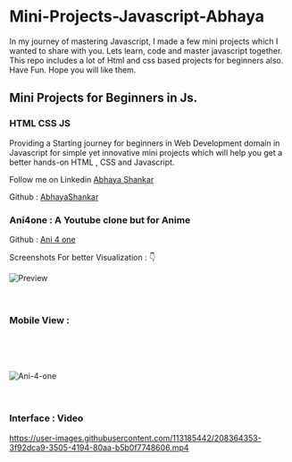 # Mini-Projects-Javascript-Abhaya
In my journey of mastering Javascript, I made a few mini projects which I wanted to share with you. Lets learn, code and master javascript together. This repo includes a lot of Html and css based projects for beginners also. Have Fun. Hope you will like them.
<h2> Mini Projects for Beginners in Js. </h2>
<h3> HTML CSS JS </h3>
<p> Providing a Starting journey for beginners in Web Development domain in Javascript for simple yet innovative mini projects which will help you get a better hands-on HTML , CSS and Javascript. </p>


<p> Follow me on Linkedin <a href ="https://www.linkedin.com/in/abhayashankar"> Abhaya Shankar </a> </p>
<p> Github : <a href = "https://github.com/AbhayaShankar"> AbhayaShankar </a> </p>

<h3> Ani4one : A Youtube clone but for Anime  </h3> 
<p> Github : <a href = "https://github.com/AbhayaShankar/Mini-Projects-Javascript-Abhaya/tree/master/Website%20Clones"> Ani 4 one </a> </p>

<p> Screenshots For better Visualization : 👇 </p>
  
![Preview](https://user-images.githubusercontent.com/113185442/208363319-7db80c2f-e66b-47ae-a634-f34d0c59e42e.PNG)
<br> <br> <br>
<h3> Mobile View : </h3>
<br> <br> <br>

![Ani-4-one](https://user-images.githubusercontent.com/113185442/208362472-027b1c9f-881f-4b0d-acfa-1d96d9de9e25.PNG)
<br> <br> <br>
<h3> Interface : Video </h3>

https://user-images.githubusercontent.com/113185442/208364353-3f92dca9-3505-4194-80aa-b5b0f7748606.mp4

